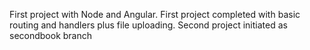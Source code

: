 First project with Node and Angular.
First project completed with basic routing and handlers plus file uploading.
Second project initiated as secondbook branch



